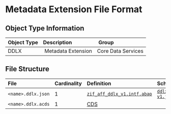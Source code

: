 # Metadata Extension File Format

## Object Type Information

Object Type | Description | Group
:--- | :--- | :---
DDLX | Metadata Extension | Core Data Services

## File Structure

File | Cardinality | Definition | Schema | Example
:--- | :---  | :--- | :--- | :---
`<name>.ddlx.json` | 1 | [`zif_aff_ddlx_v1.intf.abap`](./type/zif_aff_ddlx_v1.intf.abap) | [`ddlx-v1.json`](./ddlx-v1.json) | [`z_aff_example_ddlx.ddlx.json`](./examples/z_aff_example_ddlx.ddlx.json)
`<name>.ddlx.acds` | 1 | [CDS](https://help.sap.com/doc/abapdocu_cp_index_htm/CLOUD/en-US/index.htm?file=abencds.htm) | | [`z_aff_example_ddlx.ddlx.acds`](./examples/z_aff_example_ddlx.ddlx.acds)
